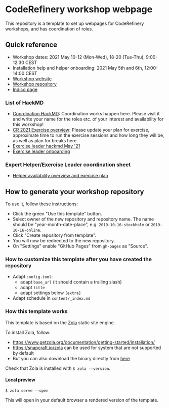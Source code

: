 # CodeRefinery workshop webpage

This repository is a template to set up webpages for CodeRefinery
workshops, and has coordination of roles.



## Quick reference

- Workshop dates: 2021 May 10-12 (Mon-Wed), 18-20 (Tue-Thu), 9:00-12:30 CEST
- Installation help and helper onboarding: 2021 May 5th and 6th, 12:00-14:00 CEST
- [Workshop website](https://coderefinery.github.io/2021-05-10-workshop/)
- [Workshop repository](https://github.com/coderefinery/2021-05-10-workshop)
- [Indico page](https://indico.neic.no/event/178) 
### List of HackMD
- [Coordination HackMD](https://hackmd.io/@coderefinery/coordination-2021-05-10-crws): Coordination works happen here. Please visit it and write your name for the roles etc. of your interest and availability for this workshop!
- [CR 2021 Exercise overview](/kEb3Tfe2RluiF7vdUSTj1A): Please update your plan for exercise, approximate time to run the exercise sessions and how long they will be, as well as plan for breaks here.
- [Exercise leader hackmd May '21](/oUt-jWVgTdKM2vbPrk5tQg)
- [Exercise leader onboarding](https://hackmd.io/YJiU17ZNQcSfOQjOrndNpg)
### Expert Helper/Exercise Leader coordination sheet
- [Helper availability overview and exercise plan](https://docs.google.com/spreadsheets/d/1NeIRs7c8br0xjcxxETNd__19JtfEERe-KFd9JUjP0wU/edit#gid=0)


## How to generate your workshop repository

To use it, follow these instructions:
- Click the green "Use this template" button.
- Select owner of the new repository and repository name. The name should be
  "year-month-date-place", e.g. `2019-10-16-stockholm` or `2019-10-16-online`.
- Click "Create repository from template".
- You will now be redirected to the new repository.
- On "Settings" enable "GitHub Pages" from `gh-pages` as "Source".


### How to customize this template after you have created the repository

- Adapt `config.toml`:
  - adapt `base_url` (it should contain a trailing slash)
  - adapt `title`
  - adapt settings below `[extra]`
- Adapt schedule in `content/_index.md`


### How this template works

This template is based on the [Zola](https://www.getzola.org/) static site engine.

To install Zola, follow:
- https://www.getzola.org/documentation/getting-started/installation/
- https://snapcraft.io/zola can be used for system that are not supported by default
- But you can also download the binary directly from [here](https://github.com/getzola/zola/releases)

Check that Zola is installed with `$ zola --version`.


#### Local preview

```
$ zola serve --open
```
This will open in your default browser a rendered version of the template.
